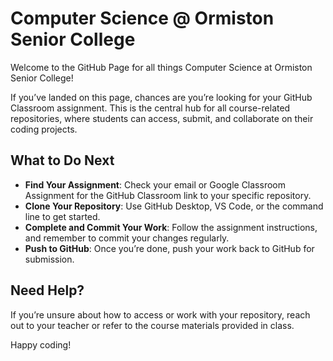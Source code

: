 # Computer Science @ Ormiston Senior College

Welcome to the GitHub Page for all things Computer Science at Ormiston Senior College!

If you’ve landed on this page, chances are you’re looking for your GitHub Classroom assignment. This is the central hub for all course-related repositories, where students can access, submit, and collaborate on their coding projects.

## What to Do Next
- **Find Your Assignment**: Check your email or Google Classroom Assignment for the GitHub Classroom link to your specific repository.
- **Clone Your Repository**: Use GitHub Desktop, VS Code, or the command line to get started.
- **Complete and Commit Your Work**: Follow the assignment instructions, and remember to commit your changes regularly.
- **Push to GitHub**: Once you’re done, push your work back to GitHub for submission.

## Need Help?
If you’re unsure about how to access or work with your repository, reach out to your teacher or refer to the course materials provided in class.

Happy coding!
